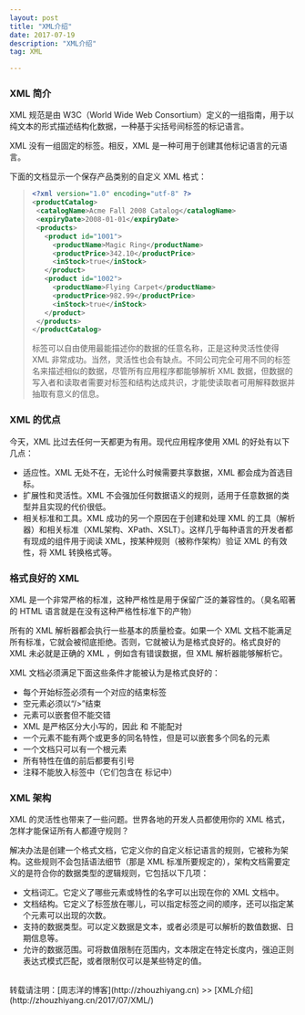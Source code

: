 ```yaml
---
layout: post
title: "XML介绍"
date: 2017-07-19 
description: "XML介绍"
tag: XML 

---
```


### XML 简介

XML 规范是由 W3C（World Wide Web Consortium）定义的一组指南，用于以纯文本的形式描述结构化数据，一种基于尖括号间标签的标记语言。

XML 没有一组固定的标签。相反，XML 是一种可用于创建其他标记语言的元语言。

下面的文档显示一个保存产品类别的自定义 XML 格式：

>```XML
><?xml version="1.0" encoding="utf-8" ?>
><productCatalog>
>  <catalogName>Acme Fall 2008 Catalog</catalogName>
>  <expiryDate>2008-01-01</expiryDate>
>  <products>
>    <product id="1001">
>      <productName>Magic Ring</productName>
>      <productPrice>342.10</productPrice>
>      <inStock>true</inStock>
>    </product>
>    <product id="1002">
>      <productName>Flying Carpet</productName>
>      <productPrice>982.99</productPrice>
>      <inStock>true</inStock>
>    </product>
>  </products>
></productCatalog>
>```
>
>标签可以自由使用最能描述你的数据的任意名称，正是这种灵活性使得 XML 非常成功。当然，灵活性也会有缺点。不同公司完全可用不同的标签名来描述相似的数据，尽管所有应用程序都能够解析 XML 数据，但数据的写入者和读取者需要对标签和结构达成共识，才能使读取者可用解释数据并抽取有意义的信息。
>


### XML 的优点

今天，XML 比过去任何一天都更为有用。现代应用程序使用 XML 的好处有以下几点：

* 适应性。XML 无处不在，无论什么时候需要共享数据，XML 都会成为首选目标。
* 扩展性和灵活性。XML 不会强加任何数据语义的规则，适用于任意数据的类型并且实现的代价很低。
* 相关标准和工具。XML 成功的另一个原因在于创建和处理 XML 的工具（解析器）和相关标准（XML架构、XPath、XSLT）。这样几乎每种语言的开发者都有现成的组件用于阅读 XML，按某种规则（被称作架构）验证 XML 的有效性，将 XML 转换格式等。

### 格式良好的 XML

XML 是一个非常严格的标准，这种严格性是用于保留广泛的兼容性的。（臭名昭著的 HTML 语言就是在没有这种严格性标准下的产物）

所有的 XML 解析器都会执行一些基本的质量检查。如果一个 XML 文档不能满足所有标准，它就会被彻底拒绝。否则，它就被认为是格式良好的。格式良好的 XML 未必就是正确的 XML ，例如含有错误数据，但 XML 解析器能够解析它。

XML 文档必须满足下面这些条件才能被认为是格式良好的：

* 每个开始标签必须有一个对应的结束标签
* 空元素必须以“/>”结束
* 元素可以嵌套但不能交错
* XML 是严格区分大小写的，因此 <FirstName> 和 </firstName > 不能配对
* 一个元素不能有两个或更多的同名特性，但是可以嵌套多个同名的元素
* 一个文档只可以有一个根元素
* 所有特性在值的前后都要有引号
* 注释不能放入标签中（它们包含在 <!-- 和  --> 标记中）


### XML 架构

XML 的灵活性也带来了一些问题。世界各地的开发人员都使用你的 XML 格式，怎样才能保证所有人都遵守规则？

解决办法是创建一个格式文档，它定义你的自定义标记语言的规则，它被称为架构。这些规则不会包括语法细节（那是 XML 标准所要规定的），架构文档需要定义的是符合你的数据类型的逻辑规则，它包括以下几项：

* 文档词汇。它定义了哪些元素或特性的名字可以出现在你的 XML 文档中。
* 文档结构。它定义了标签放在哪儿，可以指定标签之间的顺序，还可以指定某个元素可以出现的次数。
* 支持的数据类型。可以定义数据是文本，或者必须是可以解析的数值数据、日期信息等。
* 允许的数据范围。可将数值限制在范围内，文本限定在特定长度内，强迫正则表达式模式匹配，或者限制仅可以是某些特定的值。




<br>
转载请注明：[周志洋的博客](http://zhouzhiyang.cn) >> [XML介绍](http://zhouzhiyang.cn/2017/07/XML/) 
